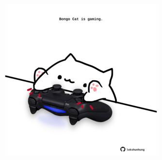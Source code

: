 <!-- built at 19/08/2024, 19:00:39 UTC -->
<p align="center">
  <img width="500" height="500" src="./ReadmeImage.svg">
</p>
